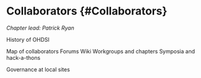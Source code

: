 # Collaborators {#Collaborators}

*Chapter lead: Patrick Ryan*

History of OHDSI

Map of collaborators
Forums
Wiki
Workgroups and chapters
Symposia and hack-a-thons


Governance at local sites





